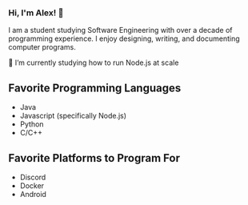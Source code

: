 ### Hi, I'm Alex! 👋
I am a student studying Software Engineering with over a decade of programming experience. I enjoy designing, writing, and documenting computer programs. 

🌱 I’m currently studying how to run Node.js at scale

## Favorite Programming Languages
- Java
- Javascript (specifically Node.js)
- Python
- C/C++

## Favorite Platforms to Program For
- Discord
- Docker
- Android

<!--
**alexsmbaratti/alexsmbaratti** is a ✨ _special_ ✨ repository because its `README.md` (this file) appears on your GitHub profile.

Here are some ideas to get you started:

- 🔭 I’m currently working on ...
- 🌱 I’m currently learning ...
- 👯 I’m looking to collaborate on ...
- 🤔 I’m looking for help with ...
- 💬 Ask me about ...
- 📫 How to reach me: ...
- 😄 Pronouns: ...
- ⚡ Fun fact: ...
-->
